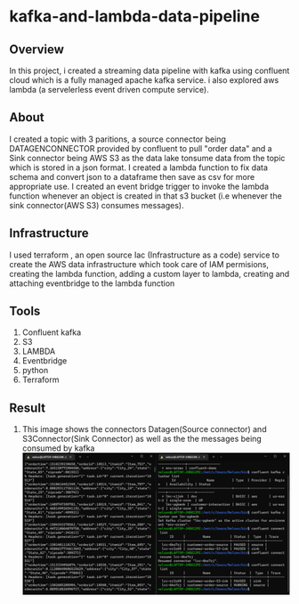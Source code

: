 # kafka-and-lambda-data-pipeline

## Overview 
In this project, i created a streaming data pipeline with kafka using confluent cloud which is a fully managed apache kafka service.  i also explored aws lambda (a servelerless event driven compute service).

## About
I created a topic with 3 paritions, a source connector being DATAGENCONNECTOR provided by confluent to pull "order data" and a Sink connector being AWS S3 as the data lake tonsume data from the topic which is stored in a json format. I created a lambda function to fix data schema and convert json to a dataframe then save as csv for more appropriate use. I created an event bridge trigger to invoke the lambda function whenever an object is created in that s3 bucket (i.e whenever the sink connector(AWS S3) consumes messages). 

## Infrastructure
I used terraform , an open source Iac (Infrastructure as a code) service to create the AWS data infrastructure which took care of IAM permisions, creating the lambda function, adding a custom layer to lambda, creating and attaching eventbridge to the lambda function


## Tools 
1. Confluent kafka
2. S3
3. LAMBDA
4. Eventbridge
5. python
6. Terraform


## Result
1. This image shows the connectors Datagen(Source connector) and S3Connector(Sink Connector) as well as the the messages being consumed by kafka 
![source and sink](images/kafka-monitor.PNG)
